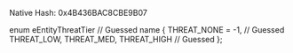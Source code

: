 Native Hash: 0x4B436BAC8CBE9B07

enum eEntityThreatTier // Guessed name
{
	THREAT_NONE = -1, // Guessed
	THREAT_LOW,
	THREAT_MED,
	THREAT_HIGH // Guessed
};
